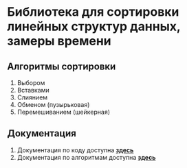 # Библиотека для сортировки линейных структур данных, замеры времени

## Алгоритмы сортировки

1. Выбором
2. Вставками
3. Слиянием
4. Обменом (пузырьковая)
5. Перемешиванием (шейкерная)

## Документация

1. Документация по коду доступна [**здесь**](https://konsilerinos.github.io/sort-lib/Documentation/index.html)
2. Документация по алгоритмам доступна [**здесь**]()
